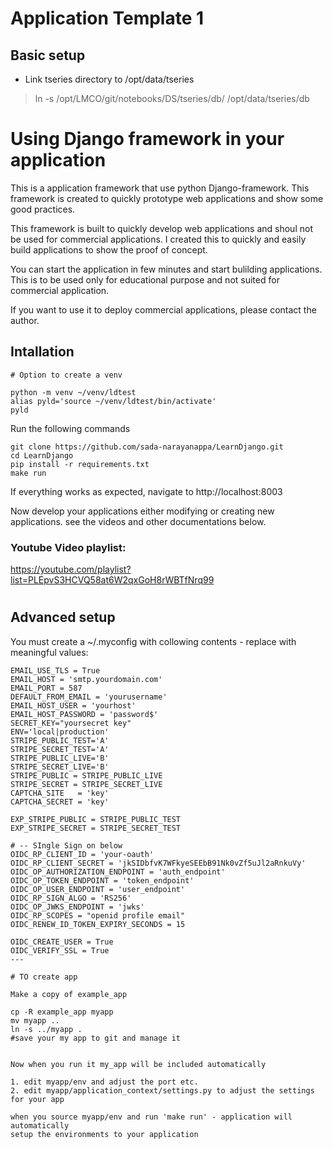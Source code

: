 # Application Template 1

## Basic setup

* Link tseries directory to /opt/data/tseries
> ln -s /opt/LMCO/git/notebooks/DS/tseries/db/ /opt/data/tseries/db
# Using Django framework in your application

This is a application framework that use python Django-framework. 
This framework is created to quickly prototype web applications and show some good practices.

This framework is built to quickly develop web applications and shoul not be used for commercial applications.  I created this to quickly and easily build applications to show the proof of concept. 

You can start the application in few minutes and start bulilding applications.
This is to be used only for educational purpose and not suited for commercial application.

If you want to use it to deploy commercial applications, please contact the author.


## Intallation
```{}
# Option to create a venv 

python -m venv ~/venv/ldtest
alias pyld='source ~/venv/ldtest/bin/activate'
pyld
```

Run the following commands
```
git clone https://github.com/sada-narayanappa/LearnDjango.git
cd LearnDjango
pip install -r requirements.txt
make run
```

If everything works as expected, navigate to http://localhost:8003


Now develop your applications either modifying or creating new applications.
see the videos and other documentations below.

### Youtube Video playlist:

https://youtube.com/playlist?list=PLEpvS3HCVQ58at6W2qxGoH8rWBTfNrq99

#
## Advanced setup

You must create a ~/.myconfig with collowing contents - 
replace with meaningful values:

```
EMAIL_USE_TLS = True
EMAIL_HOST = 'smtp.yourdomain.com'
EMAIL_PORT = 587
DEFAULT_FROM_EMAIL = 'yourusername'
EMAIL_HOST_USER = 'yourhost'
EMAIL_HOST_PASSWORD = 'password$'
SECRET_KEY="yoursecret key"
ENV='local|production'
STRIPE_PUBLIC_TEST='A'
STRIPE_SECRET_TEST='A'
STRIPE_PUBLIC_LIVE='B'
STRIPE_SECRET_LIVE='B'
STRIPE_PUBLIC = STRIPE_PUBLIC_LIVE
STRIPE_SECRET = STRIPE_SECRET_LIVE
CAPTCHA_SITE   = 'key'
CAPTCHA_SECRET = 'key'

EXP_STRIPE_PUBLIC = STRIPE_PUBLIC_TEST
EXP_STRIPE_SECRET = STRIPE_SECRET_TEST

# -- SIngle Sign on below
OIDC_RP_CLIENT_ID = 'your-oauth'
OIDC_RP_CLIENT_SECRET = 'jkSIDbfvK7WFkyeSEEbB91Nk0vZf5uJl2aRnkuVy'
OIDC_OP_AUTHORIZATION_ENDPOINT = 'auth_endpoint'
OIDC_OP_TOKEN_ENDPOINT = 'token_endpoint'
OIDC_OP_USER_ENDPOINT = 'user_endpoint'
OIDC_RP_SIGN_ALGO = 'RS256'
OIDC_OP_JWKS_ENDPOINT = 'jwks'
OIDC_RP_SCOPES = "openid profile email"
OIDC_RENEW_ID_TOKEN_EXPIRY_SECONDS = 15

OIDC_CREATE_USER = True
OIDC_VERIFY_SSL = True
---

# TO create app 

Make a copy of example_app
```
    cp -R example_app myapp
    mv myapp ..
    ln -s ../myapp .
    #save your my app to git and manage it
```

Now when you run it my_app will be included automatically

1. edit myapp/env and adjust the port etc.
2. edit myapp/application_context/settings.py to adjust the settings for your app

when you source myapp/env and run 'make run' - application will automatically 
setup the environments to your application

